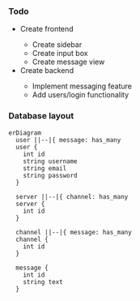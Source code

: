 ### Todo

<ul>
  <li>Create frontend</li>
  <ul>
    <li>Create sidebar</li>
    <li>Create input box</li>
    <li>Create message view</li>
  </ul>
  <li>Create backend</li>
  <ul>
    <li>Implement messaging feature</li>
    <li>Add users/login functionality</li>
  </ul>
</ul>

### Database layout

```mermaid
erDiagram
  user ||--|{ message: has_many
  user {
    int id
    string username
    string email
    string password
  }

  server ||--|{ channel: has_many
  server {
    int id
  }

  channel ||--|{ message: has_many
  channel {
    int id
  }

  message {
    int id
    string text
  }
```
